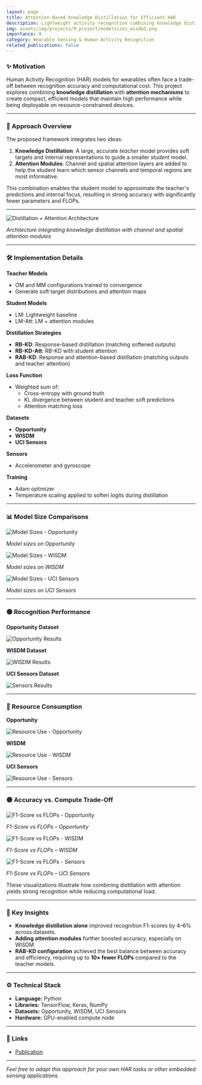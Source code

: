 ```yaml
---
layout: page
title: Attention-Based Knowledge Distillation for Efficient HAR
description: Lightweight activity recognition combining knowledge distillation and attention modules to improve performance on wearable sensor data
img: assets/img/projects/9_project/modelsizes_wisdm2.png
importance: 9
category: Wearable Sensing & Human Activity Recognition
related_publications: false
---
```


### ✨ Motivation

Human Activity Recognition (HAR) models for wearables often face a trade-off between recognition accuracy and computational cost. This project explores combining **knowledge distillation** with **attention mechanisms** to create compact, efficient models that maintain high performance while being deployable on resource-constrained devices.

---

### 🧭 Approach Overview

The proposed framework integrates two ideas:

1. **Knowledge Distillation**: A large, accurate *teacher* model provides soft targets and internal representations to guide a smaller *student* model.
2. **Attention Modules**: Channel and spatial attention layers are added to help the student learn which sensor channels and temporal regions are most informative.

This combination enables the student model to approximate the teacher's predictions and internal focus, resulting in strong accuracy with significantly fewer parameters and FLOPs.

---

<div class="text-center my-4">
  <img src="/assets/img/projects/9_project/distillation_attention_architecture2.png" alt="Distillation + Attention Architecture" class="img-fluid rounded z-depth-1" style="max-width:700px;">
  <p class="mt-2"><em>Architecture integrating knowledge distillation with channel and spatial attention modules</em></p>
</div>

---

### 🛠️ Implementation Details

**Teacher Models**
- OM and MM configurations trained to convergence
- Generate soft target distributions and attention maps

**Student Models**
- LM: Lightweight baseline
- LM-Att: LM + attention modules

**Distillation Strategies**
- **RB-KD**: Response-based distillation (matching softened outputs)
- **RB-KD-Att**: RB-KD with student attention
- **RAB-KD**: Response and attention-based distillation (matching outputs and teacher attention)

**Loss Function**
- Weighted sum of:
  - Cross-entropy with ground truth
  - KL divergence between student and teacher soft predictions
  - Attention matching loss

**Datasets**
- **Opportunity**
- **WISDM**
- **UCI Sensors**

**Sensors**
- Accelerometer and gyroscope

**Training**
- Adam optimizer
- Temperature scaling applied to soften logits during distillation

---

### 📊 Model Size Comparisons

<div class="row mt-3">
  <div class="col-sm-4">
    <img src="/assets/img/projects/9_project/modelsizes_opp2.png" alt="Model Sizes - Opportunity" class="img-fluid rounded z-depth-1">
    <p class="mt-2 text-center"><em>Model sizes on Opportunity</em></p>
  </div>
  <div class="col-sm-4">
    <img src="/assets/img/projects/9_project/modelsizes_wisdm2.png" alt="Model Sizes - WISDM" class="img-fluid rounded z-depth-1">
    <p class="mt-2 text-center"><em>Model sizes on WISDM</em></p>
  </div>
  <div class="col-sm-4">
    <img src="/assets/img/projects/9_project/modelsizes_sensors2.png" alt="Model Sizes - UCI Sensors" class="img-fluid rounded z-depth-1">
    <p class="mt-2 text-center"><em>Model sizes on UCI Sensors</em></p>
  </div>
</div>

---

### 🟢 Recognition Performance

**Opportunity Dataset**

<img src="/assets/img/projects/9_project/opportunity_attdist_results.png" alt="Opportunity Results" class="img-fluid rounded z-depth-1">

**WISDM Dataset**

<img src="/assets/img/projects/9_project/wisdm_attdist_results.png" alt="WISDM Results" class="img-fluid rounded z-depth-1">

**UCI Sensors Dataset**

<img src="/assets/img/projects/9_project/sensors_attdist_results.png" alt="Sensors Results" class="img-fluid rounded z-depth-1">

---

### 🔵 Resource Consumption

**Opportunity**

<img src="/assets/img/projects/9_project/dist_att_resource.png" alt="Resource Use - Opportunity" class="img-fluid rounded z-depth-1">

**WISDM**

<img src="/assets/img/projects/9_project/dist_att2_resource.png" alt="Resource Use - WISDM" class="img-fluid rounded z-depth-1">

**UCI Sensors**

<img src="/assets/img/projects/9_project/dist_att3_resource.png" alt="Resource Use - Sensors" class="img-fluid rounded z-depth-1">

---

### 🟣 Accuracy vs. Compute Trade-Off

<div class="row mt-3">
  <div class="col-sm-4">
    <img src="/assets/img/projects/9_project/dist_att_rec.png" alt="F1-Score vs FLOPs - Opportunity" class="img-fluid rounded z-depth-1">
    <p class="mt-2 text-center"><em>F1-Score vs FLOPs – Opportunity</em></p>
  </div>
  <div class="col-sm-4">
    <img src="/assets/img/projects/9_project/dist_att2_rec.png" alt="F1-Score vs FLOPs - WISDM" class="img-fluid rounded z-depth-1">
    <p class="mt-2 text-center"><em>F1-Score vs FLOPs – WISDM</em></p>
  </div>
  <div class="col-sm-4">
    <img src="/assets/img/projects/9_project/dist_att3_rec.png" alt="F1-Score vs FLOPs - Sensors" class="img-fluid rounded z-depth-1">
    <p class="mt-2 text-center"><em>F1-Score vs FLOPs – UCI Sensors</em></p>
  </div>
</div>

These visualizations illustrate how combining distillation with attention yields strong recognition while reducing computational load.

---

### 📝 Key Insights

- **Knowledge distillation alone** improved recognition F1-scores by 4–6% across datasets.
- **Adding attention modules** further boosted accuracy, especially on WISDM.
- **RAB-KD configuration** achieved the best balance between accuracy and efficiency, requiring up to **10× fewer FLOPs** compared to the teacher models.

---

### ⚙️ Technical Stack

- **Language:** Python
- **Libraries:** TensorFlow, Keras, NumPy
- **Datasets:** Opportunity, WISDM, UCI Sensors
- **Hardware:** GPU-enabled compute node

---

### 🔗 Links

- [Publication](https://ieeexplore.ieee.org/abstract/document/10599908)

---

*Feel free to adapt this approach for your own HAR tasks or other embedded sensing applications.*

